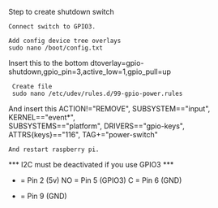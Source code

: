 Step to create shutdown switch

    Connect switch to GPIO3.

    Add config device tree overlays
    sudo nano /boot/config.txt

Insert this to the bottom
    dtoverlay=gpio-shutdown,gpio_pin=3,active_low=1,gpio_pull=up



     Create file 
     sudo nano /etc/udev/rules.d/99-gpio-power.rules


And insert this 
    ACTION!="REMOVE", SUBSYSTEM=="input", KERNEL=="event*", \
                            SUBSYSTEMS=="platform", DRIVERS=="gpio-keys", \
                            ATTRS{keys}=="116", TAG+="power-switch"

    And restart raspberry pi.


*** I2C must be deactivated if you use GPIO3 *** 




+  = Pin 2 (5v)
NO = Pin 5 (GPIO3)
C  = Pin 6 (GND)
-  = Pin 9 (GND)
